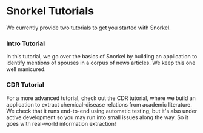 # Snorkel Tutorials

We currently provide two tutorials to get you started with Snorkel.

### Intro Tutorial

In this tutorial, we go over the basics of Snorkel by 
building an application to identify mentions of spouses in a corpus 
of news articles. We keep this one well manicured.


### CDR Tutorial

For a more advanced tutorial, check out the CDR tutorial, where
we build an application to extract chemical-disease relations
from academic literature. We check that it runs end-to-end using
automatic testing, but it's also under active development so
you may run into small issues along the way. So it goes with 
real-world information extraction!
